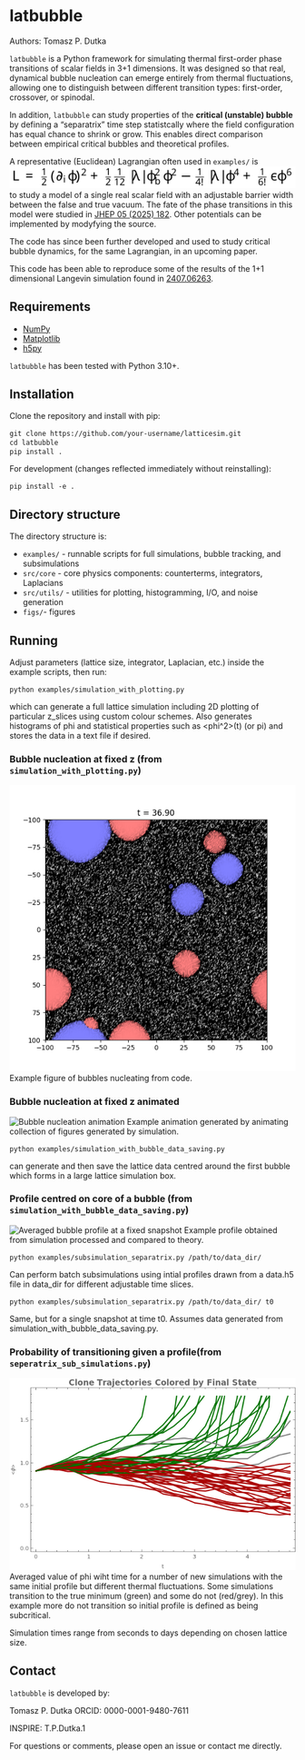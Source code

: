 # latbubble
Authors: Tomasz P. Dutka

`latbubble` is a Python framework for simulating thermal first-order phase transitions 
of scalar fields in 3+1 dimensions. It was designed so that real, dynamical bubble nucleation 
can emerge entirely from thermal fluctuations, allowing one to distinguish between different 
transition types: first-order, crossover, or spinodal.

In addition, `latbubble` can study properties of the **critical (unstable) bubble** 
by defining a “separatrix” time step statistcally where the field configuration has equal chance to 
shrink or grow. This enables direct comparison between empirical critical bubbles and theoretical 
profiles.

A representative (Euclidean) Lagrangian often used in `examples/` is
![L = 1/2*(dφ/dxᵢ)² + 1/2 * 1/12*|λ|*φ_b²*φ² - 1/4!*|λ|*φ⁴ + 1/6!*ε*φ⁶](figs/Lagrangian.svg)
to study a model of a single real scalar field with an adjustable barrier width between the false and true
vacuum. The fate of the phase transitions in this model were studied in [JHEP 05 (2025) 182](https://doi.org/10.1007/JHEP05(2025)182). 
Other potentials can be implemented by modyfying the source.

The code has since been further developed and used to study critical bubble dynamics,
for the same Lagrangian, in an upcoming paper.

This code has been able to reproduce some of the results of the 1+1 dimensional Langevin 
simulation found in [2407.06263](https://arxiv.org/abs/2407.06263).

## Requirements

- [NumPy](https://numpy.org/)
- [Matplotlib](https://matplotlib.org/)
- [h5py](https://www.h5py.org/)

`latbubble` has been tested with Python 3.10+.

## Installation

Clone the repository and install with pip:
```
git clone https://github.com/your-username/latticesim.git
cd latbubble
pip install .
```

For development (changes reflected immediately without reinstalling):
```
pip install -e .
```

## Directory structure
The directory structure is:

- `examples/` - runnable scripts for full simulations, bubble tracking, and subsimulations
- `src/core` - core physics components: counterterms, integrators, Laplacians
- `src/utils/` - utilities for plotting, histogramming, I/O, and noise generation
- `figs/`- figures

## Running

Adjust parameters (lattice size, integrator, Laplacian, etc.) inside the example scripts, then run:
```
python examples/simulation_with_plotting.py
```
which can generate a full lattice simulation including 2D plotting of particular z_slices using custom colour schemes. Also generates
histograms of phi and statistical properties such as <phi^2>(t) (or pi) and stores the data in a text file if desired.

### Bubble nucleation at fixed z (from `simulation_with_plotting.py`)
![Bubble nucleation figure](figs/bubble_slice.png)
Example figure of bubbles nucleating from code.

### Bubble nucleation at fixed z animated
![Bubble nucleation animation](figs/example_animation.gif)
Example animation generated by animating collection of figures generated by simulation.

```
python examples/simulation_with_bubble_data_saving.py
````
can generate and then save the lattice data centred around the first bubble which forms in a large lattice simulation box.

### Profile centred on core of a bubble (from `simulation_with_bubble_data_saving.py`)
![Averaged bubble profile at a fixed snapshot](figs/bub_profile_example.png)
Example profile obtained from simulation processed and compared to theory.

```
python examples/subsimulation_separatrix.py /path/to/data_dir/
````
Can perform batch subsimulations using intial profiles drawn from a data.h5 file in data_dir for different adjustable time slices.

```
python examples/subsimulation_separatrix.py /path/to/data_dir/ t0
````
Same, but for a single snapshot at time t0. Assumes data generated from simulation_with_bubble_data_saving.py.


### Probability of transitioning given a profile(from `seperatrix_sub_simulations.py`)
![Subsimulation results](figs/phi_r_multi.png)
Averaged value of phi wiht time for a number of new simulations with the same initial profile but different thermal fluctuations. Some 
simulations transition to the true minimum (green) and some do not (red/grey). In this example more do not transition so initial profile is defined as being 
subcritical.

Simulation times range from seconds to days depending on chosen lattice size.

## Contact

`latbubble` is developed by:

Tomasz P. Dutka
ORCID: 0000-0001-9480-7611

INSPIRE: T.P.Dutka.1

For questions or comments, please open an issue or contact me directly.
